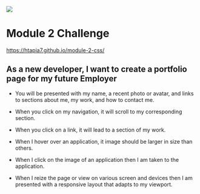 
![](https://file%2B.vscode-resource.vscode-cdn.net/Users/soliditize/Desktop/module2/images/websiteScreenshot.png?version%3D1664414690581)



# Module 2 Challenge 

https://htapia7.github.io/module-2-css/


## As a new developer, I want to create a portfolio page for my future Employer

  * You will be presented with my name, a recent photo or avatar, and links to sections about me, my work, and how to contact me. 

  * When you click on my navigation, it will scroll to my corresponding section.

  * When you click on a link, it will lead to a section of my work. 

  * When I hover over an application, it image should be larger in size than others.

  * When I click on the image of an application then I am taken to the application. 

  * When I reize the page or view on various screen and devices then I am presented with a responsive layout that adapts to my viewport.

